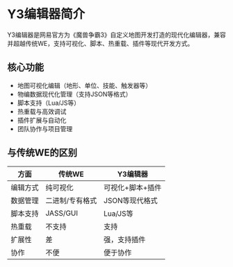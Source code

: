 # Y3编辑器简介

Y3编辑器是网易官方为《魔兽争霸3》自定义地图开发打造的现代化编辑器，兼容并超越传统WE，支持可视化、脚本、热重载、插件等现代开发方式。

## 核心功能
- 地图可视化编辑（地形、单位、技能、触发器等）
- 物编数据现代化管理（支持JSON等格式）
- 脚本支持（Lua/JS等）
- 热重载与高效调试
- 插件扩展与自动化
- 团队协作与项目管理

## 与传统WE的区别
| 方面         | 传统WE           | Y3编辑器         |
|--------------|------------------|------------------|
| 编辑方式     | 纯可视化         | 可视化+脚本+插件 |
| 数据管理     | 二进制/专有格式  | JSON等现代格式   |
| 脚本支持     | JASS/GUI         | Lua/JS等         |
| 热重载       | 不支持           | 支持             |
| 扩展性       | 差               | 强，支持插件     |
| 协作         | 不便             | 便于协作         |